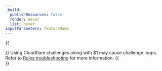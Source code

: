 ```yaml
---
_build:
  publishResources: false
  render: never
  list: never
inputParameters: featureName
---
```


{{<Aside type="warning">}}
Using Cloudflare challenges along with $1 may cause challenge loops. Refer to [Rules troubleshooting](/rules/reference/troubleshooting/) for more information.
{{</Aside>}}